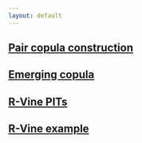 ```yaml
---
layout: default
---
```


## [Pair copula construction](pcc_intro.html)

## [Emerging copula](emerging_cop.html)

## [R-Vine PITs](rvine_pits.html)

## [R-Vine example](rvine_example.html)

